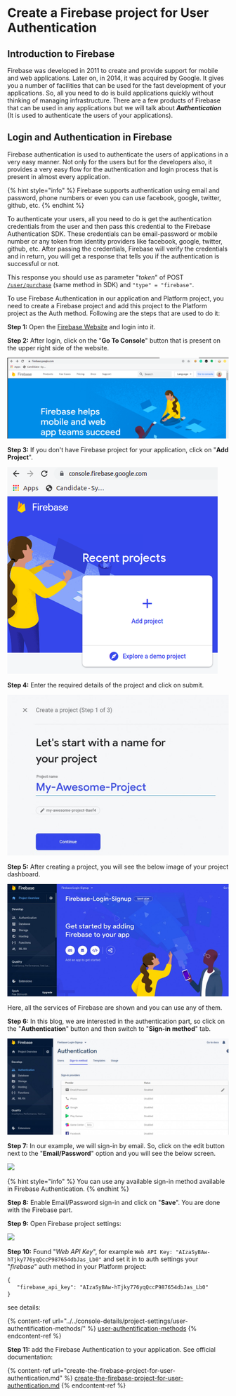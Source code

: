 # Create a Firebase project for User Authentication

## Introduction to Firebase

Firebase was developed in 2011 to create and provide support for mobile and web applications. Later on, in 2014, it was acquired by Google. It gives you a number of facilities that can be used for the fast development of your applications. So, all you need to do is build applications quickly without thinking of managing infrastructure. There are a few products of Firebase that can be used in any applications but we will talk about _**Authentication**_ (It is used to authenticate the users of your applications).

## **Login and Authentication in Firebase**

Firebase authentication is used to authenticate the users of applications in a very easy manner. Not only for the users but for the developers also, it provides a very easy flow for the authentication and login process that is present in almost every application.

{% hint style="info" %}
Firebase supports authentication using email and password, phone numbers or even you can use facebook, google, twitter, github, etc.
{% endhint %}

To authenticate your users, all you need to do is get the authentication credentials from the user and then pass this credential to the Firebase Authentication SDK. These credentials can be email-password or mobile number or any token from identity providers like facebook, google, twitter, github, etc. After passing the credentials, Firebase will verify the credentials and in return, you will get a response that tells you if the authentication is successful or not.

This response you should use as parameter "_token_" of POST [`/user/purchase`](https://backend.northghost.com/doc/user/index.html#!/user-controller/sendPurchase) (same method in SDK) and `"type" = "firebase"`.

To use Firebase Authentication in our application and Platform project, you need to create a Firebase project and add this project to the Platform project as the Auth method. Following are the steps that are used to do it:

**Step 1:** Open the [Firebase Website](https://firebase.google.com) and login into it.

**Step 2:** After login, click on the "**Go To Console**" button that is present on the upper right side of the website. &#x20;

![](../../.gitbook/assets/firebase-login.png)

**Step 3:** If you don't have Firebase project for your application, click on "**Add Project**". &#x20;

![](../../.gitbook/assets/firebase-add-project.png)

**Step 4:** Enter the required details of the project and click on submit. &#x20;

![](../../.gitbook/assets/firebase-project-details.jpg)

**Step 5:** After creating a project, you will see the below image of your project dashboard. &#x20;

![](../../.gitbook/assets/firebase-dashboard.jpg)

Here, all the services of Firebase are shown and you can use any of them.

**Step 6:** In this blog, we are interested in the authentication part, so click on the "**Authentication**" button and then switch to "**Sign-in method**" tab. &#x20;

![](../../.gitbook/assets/firebase-signin-methods.jpg)

**Step 7:** In our example, we will sign-in by email. So, click on the edit button next to the "**Email/Password**" option and you will see the below screen. &#x20;

![](../../.gitbook/assets/firebase\_signin\_method.png)

{% hint style="info" %}
You can use any available sign-in method available in Firebase Authentication.
{% endhint %}

**Step 8:** Enable Email/Password sign-in and click on "**Save**". You are done with the Firebase part.

**Step 9:** Open Firebase project settings: &#x20;

![](../../.gitbook/assets/firebase\_settings.png)

**Step 10:** Found "_Web API Key_", for example  `Web API Key: "AIzaSyBAw-hTjky776yqQccP987654dbJas_Lb0"` and set it in to auth settings your "_firebase_" auth method in your Platform project:

```
{
   "firebase_api_key": "AIzaSyBAw-hTjky776yqQccP987654dbJas_Lb0"
}
```

see details:

{% content-ref url="../../console-details/project-settings/user-authentification-methods/" %}
[user-authentification-methods](../../console-details/project-settings/user-authentification-methods/)
{% endcontent-ref %}

**Step 11:** add the Firebase Authentication to your application. See official documentation:

{% content-ref url="create-the-firebase-project-for-user-authentication.md" %}
[create-the-firebase-project-for-user-authentication.md](create-the-firebase-project-for-user-authentication.md)
{% endcontent-ref %}

